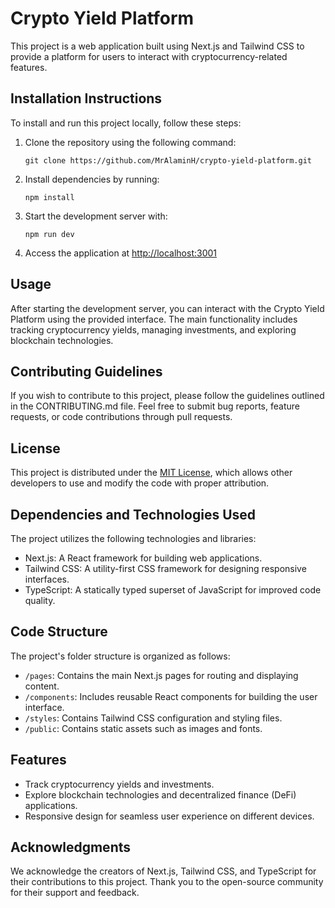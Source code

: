 # Crypto Yield Platform

This project is a web application built using Next.js and Tailwind CSS to provide a platform for users to interact with cryptocurrency-related features.

## Installation Instructions

To install and run this project locally, follow these steps:

1. Clone the repository using the following command:
   ```
   git clone https://github.com/MrAlaminH/crypto-yield-platform.git
   ```

2. Install dependencies by running:
   ```
   npm install
   ```

3. Start the development server with:
   ```
   npm run dev
   ```

4. Access the application at [http://localhost:3001](http://localhost:3001)

## Usage

After starting the development server, you can interact with the Crypto Yield Platform using the provided interface. The main functionality includes tracking cryptocurrency yields, managing investments, and exploring blockchain technologies.

## Contributing Guidelines

If you wish to contribute to this project, please follow the guidelines outlined in the CONTRIBUTING.md file. Feel free to submit bug reports, feature requests, or code contributions through pull requests.

## License

This project is distributed under the [MIT License](https://opensource.org/licenses/MIT), which allows other developers to use and modify the code with proper attribution.

## Dependencies and Technologies Used

The project utilizes the following technologies and libraries:
- Next.js: A React framework for building web applications.
- Tailwind CSS: A utility-first CSS framework for designing responsive interfaces.
- TypeScript: A statically typed superset of JavaScript for improved code quality.

## Code Structure

The project's folder structure is organized as follows:
- `/pages`: Contains the main Next.js pages for routing and displaying content.
- `/components`: Includes reusable React components for building the user interface.
- `/styles`: Contains Tailwind CSS configuration and styling files.
- `/public`: Contains static assets such as images and fonts.

## Features

- Track cryptocurrency yields and investments.
- Explore blockchain technologies and decentralized finance (DeFi) applications.
- Responsive design for seamless user experience on different devices.

## Acknowledgments

We acknowledge the creators of Next.js, Tailwind CSS, and TypeScript for their contributions to this project. Thank you to the open-source community for their support and feedback.
